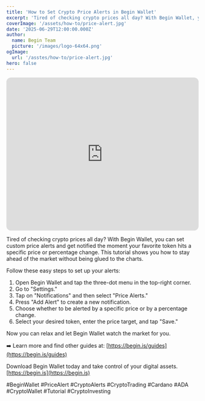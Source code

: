 ```yaml
---
title: 'How to Set Crypto Price Alerts in Begin Wallet'
excerpt: 'Tired of checking crypto prices all day? With Begin Wallet, you can set custom price alerts and get notified the moment your favorite token hits a specific price or percentage change. This tutorial shows you how to stay ahead of the market without being glued to the charts.'
coverImage: '/assets/how-to/price-alert.jpg'
date: '2025-06-29T12:00:00.000Z'
author:
  name: Begin Team
  picture: '/images/logo-64x64.png'
ogImage:
  url: '/asstes/how-to/price-alert.jpg'
hero: false
---
```


<iframe width="100%" height="400" src="https://www.youtube.com/embed/asR7j-ApPhU" title="YouTube video player" frameborder="0" allow="accelerometer; autoplay; clipboard-write; encrypted-media; gyroscope; picture-in-picture" allowfullscreen style="border-radius: 12px"></iframe>

Tired of checking crypto prices all day? With Begin Wallet, you can set custom price alerts and get notified the moment your favorite token hits a specific price or percentage change. This tutorial shows you how to stay ahead of the market without being glued to the charts.

Follow these easy steps to set up your alerts:

1. Open Begin Wallet and tap the three-dot menu in the top-right corner.
2. Go to "Settings."
3. Tap on "Notifications" and then select "Price Alerts."
4. Press "Add Alert" to create a new notification.
5. Choose whether to be alerted by a specific price or by a percentage change.
6. Select your desired token, enter the price target, and tap "Save."

Now you can relax and let Begin Wallet watch the market for you.

➡️ Learn more and find other guides at: [https://begin.is/guides](https://begin.is/guides)

Download Begin Wallet today and take control of your digital assets.
[https://begin.is](https://begin.is)

#BeginWallet #PriceAlert #CryptoAlerts #CryptoTrading #Cardano #ADA #CryptoWallet #Tutorial #CryptoInvesting
